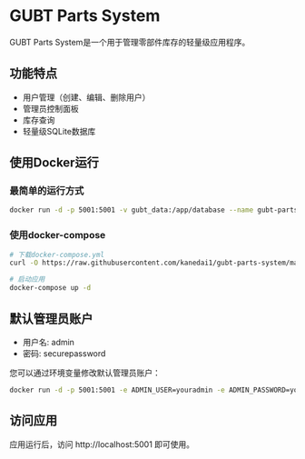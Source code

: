 # GUBT Parts System

GUBT Parts System是一个用于管理零部件库存的轻量级应用程序。

## 功能特点

- 用户管理（创建、编辑、删除用户）
- 管理员控制面板
- 库存查询
- 轻量级SQLite数据库

## 使用Docker运行

### 最简单的运行方式

```bash
docker run -d -p 5001:5001 -v gubt_data:/app/database --name gubt-parts-system kanedai1/gubt-parts-system:latest
```

### 使用docker-compose

```bash
# 下载docker-compose.yml
curl -O https://raw.githubusercontent.com/kanedai1/gubt-parts-system/main/docker-compose.yml

# 启动应用
docker-compose up -d
```

## 默认管理员账户

- 用户名: admin
- 密码: securepassword

您可以通过环境变量修改默认管理员账户：

```bash
docker run -d -p 5001:5001 -e ADMIN_USER=youradmin -e ADMIN_PASSWORD=yourpassword -v gubt_data:/app/database --name gubt-parts-system kanedai1/gubt-parts-system:latest
```

## 访问应用

应用运行后，访问 http://localhost:5001 即可使用。
